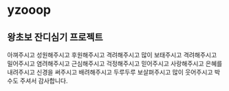 # yzooop

## 왕초보 잔디심기 프로젝트



아껴주시고 성원해주시고 후원해주시고 격려해주시고 많이 보태주시고 격려해주시고 밀어주시고 염려해주시고 근심해주시고 걱정해주시고 믿어주시고 사랑해주시고 은혜를 내려주시고 신경을 써주시고 배려해주시고 두루두루 보살펴주시고 많이 웃어주시고 박수도 주셔서 감사합니다.


